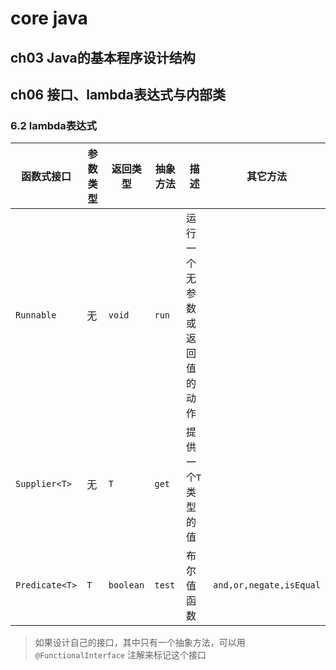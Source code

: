 # core java

## ch03 Java的基本程序设计结构

## ch06 接口、lambda表达式与内部类

### 6.2 lambda表达式

| 函数式接口          | 参数类型 | 返回类型      | 抽象方法   | 描述             | 其它方法                    |
|----------------|------|-----------|--------|----------------|-------------------------|
| `Runnable`     | 无    | `void`    | `run`  | 运行一个无参数或返回值的动作 |                         |
| `Supplier<T>`  | 无    | `T`       | `get`  | 提供一个`T`类型的值    |                         |
| `Predicate<T>` | `T`  | `boolean` | `test` | 布尔值函数          | `and,or,negate,isEqual` |

> 如果设计自己的接口，其中只有一个抽象方法，可以用 `@FunctionalInterface` 注解来标记这个接口
